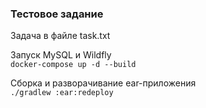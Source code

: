 ### Тестовое задание

Задача в файле task.txt

Запуск MySQL и Wildfly  
`docker-compose up -d --build`  

Сборка и разворачивание ear-приложения  
`./gradlew :ear:redeploy`
